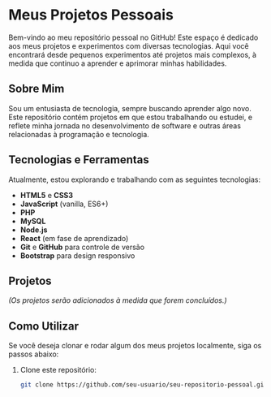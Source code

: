 # Meus Projetos Pessoais

Bem-vindo ao meu repositório pessoal no GitHub! Este espaço é dedicado aos meus projetos e experimentos com diversas tecnologias. Aqui você encontrará desde pequenos experimentos até projetos mais complexos, à medida que continuo a aprender e aprimorar minhas habilidades.

## Sobre Mim

Sou um entusiasta de tecnologia, sempre buscando aprender algo novo. Este repositório contém projetos em que estou trabalhando ou estudei, e reflete minha jornada no desenvolvimento de software e outras áreas relacionadas à programação e tecnologia.

## Tecnologias e Ferramentas

Atualmente, estou explorando e trabalhando com as seguintes tecnologias:

- **HTML5** e **CSS3**
- **JavaScript** (vanilla, ES6+)
- **PHP**
- **MySQL**
- **Node.js**
- **React** (em fase de aprendizado)
- **Git** e **GitHub** para controle de versão
- **Bootstrap** para design responsivo

## Projetos

_(Os projetos serão adicionados à medida que forem concluídos.)_

## Como Utilizar

Se você deseja clonar e rodar algum dos meus projetos localmente, siga os passos abaixo:

1. Clone este repositório:
   ```bash
   git clone https://github.com/seu-usuario/seu-repositorio-pessoal.git
